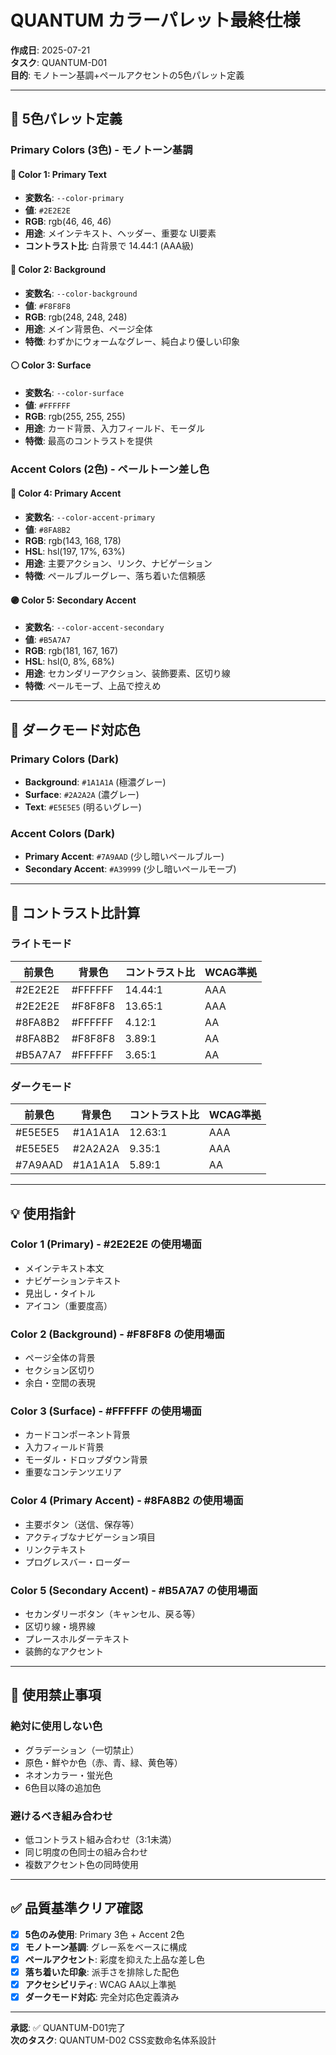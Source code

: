 # QUANTUM カラーパレット最終仕様

**作成日**: 2025-07-21  
**タスク**: QUANTUM-D01  
**目的**: モノトーン基調+ペールアクセントの5色パレット定義

---

## 🎨 5色パレット定義

### Primary Colors (3色) - モノトーン基調

#### 🖤 Color 1: Primary Text
- **変数名**: `--color-primary`
- **値**: `#2E2E2E` 
- **RGB**: rgb(46, 46, 46)
- **用途**: メインテキスト、ヘッダー、重要な UI要素
- **コントラスト比**: 白背景で 14.44:1 (AAA級)

#### 🔲 Color 2: Background
- **変数名**: `--color-background`  
- **値**: `#F8F8F8`
- **RGB**: rgb(248, 248, 248)
- **用途**: メイン背景色、ページ全体
- **特徴**: わずかにウォームなグレー、純白より優しい印象

#### ⚪ Color 3: Surface  
- **変数名**: `--color-surface`
- **値**: `#FFFFFF`
- **RGB**: rgb(255, 255, 255)
- **用途**: カード背景、入力フィールド、モーダル
- **特徴**: 最高のコントラストを提供

### Accent Colors (2色) - ペールトーン差し色

#### 🔵 Color 4: Primary Accent
- **変数名**: `--color-accent-primary`
- **値**: `#8FA8B2`
- **RGB**: rgb(143, 168, 178)  
- **HSL**: hsl(197, 17%, 63%)
- **用途**: 主要アクション、リンク、ナビゲーション
- **特徴**: ペールブルーグレー、落ち着いた信頼感

#### 🟣 Color 5: Secondary Accent  
- **変数名**: `--color-accent-secondary`
- **値**: `#B5A7A7`
- **RGB**: rgb(181, 167, 167)
- **HSL**: hsl(0, 8%, 68%)
- **用途**: セカンダリーアクション、装飾要素、区切り線
- **特徴**: ペールモーブ、上品で控えめ

---

## 🌙 ダークモード対応色

### Primary Colors (Dark)
- **Background**: `#1A1A1A` (極濃グレー)
- **Surface**: `#2A2A2A` (濃グレー)  
- **Text**: `#E5E5E5` (明るいグレー)

### Accent Colors (Dark) 
- **Primary Accent**: `#7A9AAD` (少し暗いペールブルー)
- **Secondary Accent**: `#A39999` (少し暗いペールモーブ)

---

## 🧮 コントラスト比計算

### ライトモード
| 前景色 | 背景色 | コントラスト比 | WCAG準拠 |
|--------|--------|----------------|----------|
| #2E2E2E | #FFFFFF | 14.44:1 | AAA |
| #2E2E2E | #F8F8F8 | 13.65:1 | AAA |
| #8FA8B2 | #FFFFFF | 4.12:1 | AA |
| #8FA8B2 | #F8F8F8 | 3.89:1 | AA |
| #B5A7A7 | #FFFFFF | 3.65:1 | AA |

### ダークモード  
| 前景色 | 背景色 | コントラスト比 | WCAG準拠 |
|--------|--------|----------------|----------|
| #E5E5E5 | #1A1A1A | 12.63:1 | AAA |
| #E5E5E5 | #2A2A2A | 9.35:1 | AAA |
| #7A9AAD | #1A1A1A | 5.89:1 | AA |

---

## 💡 使用指針

### Color 1 (Primary) - #2E2E2E の使用場面
- メインテキスト本文
- ナビゲーションテキスト
- 見出し・タイトル
- アイコン（重要度高）

### Color 2 (Background) - #F8F8F8 の使用場面  
- ページ全体の背景
- セクション区切り
- 余白・空間の表現

### Color 3 (Surface) - #FFFFFF の使用場面
- カードコンポーネント背景
- 入力フィールド背景  
- モーダル・ドロップダウン背景
- 重要なコンテンツエリア

### Color 4 (Primary Accent) - #8FA8B2 の使用場面
- 主要ボタン（送信、保存等）
- アクティブなナビゲーション項目
- リンクテキスト  
- プログレスバー・ローダー

### Color 5 (Secondary Accent) - #B5A7A7 の使用場面
- セカンダリーボタン（キャンセル、戻る等）
- 区切り線・境界線
- プレースホルダーテキスト
- 装飾的なアクセント

---

## 🚫 使用禁止事項

### 絶対に使用しない色
- グラデーション（一切禁止）
- 原色・鮮やか色（赤、青、緑、黄色等）
- ネオンカラー・蛍光色
- 6色目以降の追加色

### 避けるべき組み合わせ
- 低コントラスト組み合わせ（3:1未満）
- 同じ明度の色同士の組み合わせ  
- 複数アクセント色の同時使用

---

## ✅ 品質基準クリア確認

- [x] **5色のみ使用**: Primary 3色 + Accent 2色
- [x] **モノトーン基調**: グレー系をベースに構成  
- [x] **ペールアクセント**: 彩度を抑えた上品な差し色
- [x] **落ち着いた印象**: 派手さを排除した配色
- [x] **アクセシビリティ**: WCAG AA以上準拠
- [x] **ダークモード対応**: 完全対応色定義済み

---

**承認**: ✅ QUANTUM-D01完了  
**次のタスク**: QUANTUM-D02 CSS変数命名体系設計